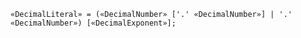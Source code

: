 <!-- This file is generated automatically by infrastructure scripts. Please don't edit by hand. -->

```{ .ebnf .slang-ebnf #DecimalLiteral }
«DecimalLiteral» = («DecimalNumber» ['.' «DecimalNumber»] | '.' «DecimalNumber») [«DecimalExponent»];
```
